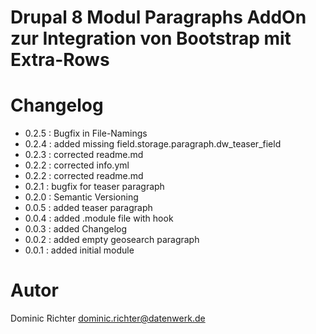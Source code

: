 # Drupal 8 Modul Paragraphs AddOn zur Integration von Bootstrap mit Extra-Rows

# Changelog

* 0.2.5 : Bugfix in File-Namings
* 0.2.4 : added missing field.storage.paragraph.dw_teaser_field
* 0.2.3 : corrected readme.md
* 0.2.2 : corrected info.yml
* 0.2.2 : corrected readme.md
* 0.2.1 : bugfix for teaser paragraph
* 0.2.0 : Semantic Versioning
* 0.0.5 : added teaser paragraph
* 0.0.4 : added .module file with hook
* 0.0.3 : added Changelog
* 0.0.2 : added empty geosearch paragraph
* 0.0.1 : added initial module

# Autor
Dominic Richter
dominic.richter@datenwerk.de
